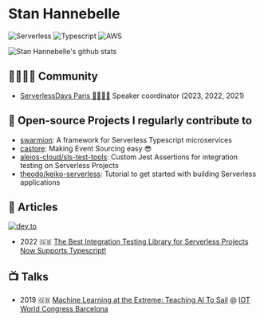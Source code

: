 # Stan Hannebelle

![Serverless](https://img.shields.io/badge/Serverless-%23FFFFFF?logo=serverless&logoColor=red&style=for-the-badge)
![Typescript](https://img.shields.io/badge/typescript%20-%23FFFFFF.svg?&style=for-the-badge&logo=typescript&logoColor=blue)
![AWS](https://img.shields.io/badge/AWS-%23FFFFFF?logo=amazon-aws&logoColor=orange&style=for-the-badge)


![Stan Hannebelle's github stats](https://github-readme-stats.vercel.app/api?username=StanHannebelle&count_private=true&show_icons=true&hide_border=true&custom_title=Github%20Stats&count_private=true)


## 👨‍👩‍👧‍👦 Community

- [ServerlessDays Paris 🦄🗼🇫🇷](https://paris.serverlessdays.io/) Speaker coordinator (2023, 2022, 2021)


## 🚀 Open-source Projects I regularly contribute to

- [swarmion](https://github.com/swarmion): A framework for Serverless Typescript microservices
- [castore](https://github.com/castore-dev/castore): Making Event Sourcing easy 😎
- [aleios-cloud/sls-test-tools](https://github.com/aleios-cloud/sls-test-tools): Custom Jest Assertions for integration testing on Serverless Projects
- [theodo/keiko-serverless](https://github.com/theodo/keiko-serverless): Tutorial to get started with building Serverless applications


## 📖 Articles

[![dev.to](https://img.shields.io/badge/dev.to-@stanhannebelle-black?style=social&logo=dev.to)](https://dev.to/stanhannebelle)

- 2022 🇬🇧 [The Best Integration Testing Library for Serverless Projects Now Supports Typescript!](https://dev.to/kumo/the-best-integration-testing-library-for-serverless-projects-now-supports-typescript-1di3)


## 📺 Talks

- 2019 🇬🇧 [Machine Learning at the Extreme: Teaching AI To Sail](https://www.iotsworldcongress.com/agenda2019/ai-19-machine-learning-at-the-extreme-teaching-ai-to-sail/) @ [IOT World Congress Barcelona](https://www.iotsworldcongress.com/)

